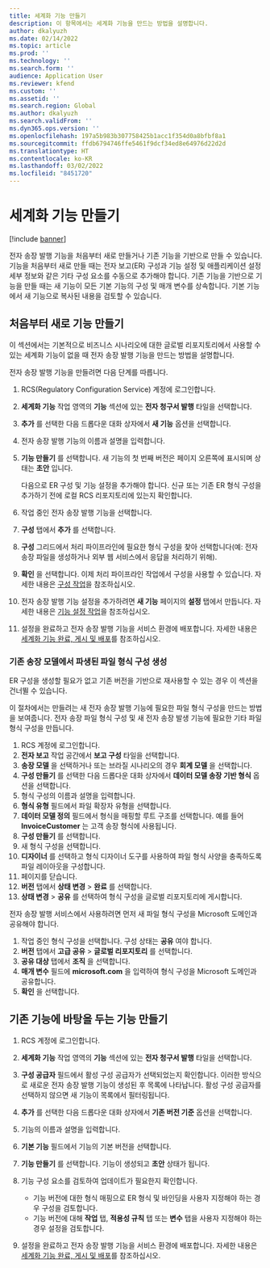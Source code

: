 ```yaml
---
title: 세계화 기능 만들기
description: 이 항목에서는 세계화 기능을 만드는 방법을 설명합니다.
author: dkalyuzh
ms.date: 02/14/2022
ms.topic: article
ms.prod: ''
ms.technology: ''
ms.search.form: ''
audience: Application User
ms.reviewer: kfend
ms.custom: ''
ms.assetid: ''
ms.search.region: Global
ms.author: dkalyuzh
ms.search.validFrom: ''
ms.dyn365.ops.version: ''
ms.openlocfilehash: 197a5b983b307758425b1acc1f354d0a8bfbf8a1
ms.sourcegitcommit: ffdb6794746ffe5461f9dcf34ed8e64976d22d2d
ms.translationtype: HT
ms.contentlocale: ko-KR
ms.lasthandoff: 03/02/2022
ms.locfileid: "8451720"
---
```

# <a name="create-a-globalization-feature"></a>세계화 기능 만들기

[!include [banner](../includes/banner.md)]

전자 송장 발행 기능을 처음부터 새로 만들거나 기존 기능을 기반으로 만들 수 있습니다. 기능을 처음부터 새로 만들 때는 전자 보고(ER) 구성과 기능 설정 및 애플리케이션 설정 세부 정보와 같은 기타 구성 요소를 수동으로 추가해야 합니다. 기존 기능을 기반으로 기능을 만들 때는 새 기능이 모든 기본 기능의 구성 및 매개 변수를 상속합니다. 기본 기능에서 새 기능으로 복사된 내용을 검토할 수 있습니다.

## <a name="create-a-feature-from-scratch"></a>처음부터 새로 기능 만들기

이 섹션에서는 기본적으로 비즈니스 시나리오에 대한 글로벌 리포지토리에서 사용할 수 있는 세계화 기능이 없을 때 전자 송장 발행 기능을 만드는 방법을 설명합니다.

전자 송장 발행 기능을 만들려면 다음 단계를 따릅니다.

1. RCS(Regulatory Configuration Service) 계정에 로그인합니다.
2. **세계화 기능** 작업 영역의 **기능** 섹션에 있는 **전자 청구서 발행** 타일을 선택합니다.
3. **추가** 를 선택한 다음 드롭다운 대화 상자에서 **새 기능** 옵션을 선택합니다.
4. 전자 송장 발행 기능의 이름과 설명을 입력합니다.
5. **기능 만들기** 를 선택합니다. 새 기능의 첫 번째 버전은 페이지 오른쪽에 표시되며 상태는 **초안** 입니다.

    다음으로 ER 구성 및 기능 설정을 추가해야 합니다. 신규 또는 기존 ER 형식 구성을 추가하기 전에 로컬 RCS 리포지토리에 있는지 확인합니다.

6. 작업 중인 전자 송장 발행 기능을 선택합니다.
7. **구성** 탭에서 **추가** 를 선택합니다.
8. **구성** 그리드에서 처리 파이프라인에 필요한 형식 구성을 찾아 선택합니다(예: 전자 송장 파일을 생성하거나 외부 웹 서비스에서 응답을 처리하기 위해).
9. **확인** 을 선택합니다. 이제 처리 파이프라인 작업에서 구성을 사용할 수 있습니다. 자세한 내용은 [구성 작업](e-invoicing-work-configurations.md)을 참조하십시오.
10. 전자 송장 발행 기능 설정을 추가하려면 **새 기능** 페이지의 **설정** 탭에서 만듭니다. 자세한 내용은 [기능 설정 작업](e-invoicing-feature-setup.md)을 참조하십시오.
11. 설정을 완료하고 전자 송장 발행 기능을 서비스 환경에 배포합니다. 자세한 내용은 [세계화 기능 완료, 게시 및 배포](e-invoicing-complete-publish-deploy-globalization-feature)를 참조하십시오.

### <a name="create-file-format-configurations-that-are-derived-from-the-existing-invoice-model"></a>기존 송장 모델에서 파생된 파일 형식 구성 생성

ER 구성을 생성할 필요가 없고 기존 버전을 기반으로 재사용할 수 있는 경우 이 섹션을 건너뛸 수 있습니다.

이 절차에서는 만들려는 새 전자 송장 발행 기능에 필요한 파일 형식 구성을 만드는 방법을 보여줍니다. 전자 송장 파일 형식 구성 및 새 전자 송장 발생 기능에 필요한 기타 파일 형식 구성을 만듭니다.

1. RCS 계정에 로그인합니다.
2. **전자 보고** 작업 공간에서 **보고 구성** 타일을 선택합니다.
3. **송장 모델** 을 선택하거나 또는 브라질 시나리오의 경우 **회계 모델** 을 선택합니다.
4. **구성 만들기** 를 선택한 다음 드롭다운 대화 상자에서 **데이터 모델 송장 기반 형식** 옵션을 선택합니다.
5. 형식 구성의 이름과 설명을 입력합니다.
6. **형식 유형** 필드에서 파일 확장자 유형을 선택합니다.
7. **데이터 모델 정의** 필드에서 형식을 매핑할 루트 구조를 선택합니다. 예를 들어 **InvoiceCustomer** 는 고객 송장 형식에 사용됩니다.
8. **구성 만들기** 를 선택합니다.
9. 새 형식 구성을 선택합니다.
10. **디자이너** 를 선택하고 형식 디자이너 도구를 사용하여 파일 형식 사양을 충족하도록 파일 레이아웃을 구성합니다.
11. 페이지를 닫습니다.
12. **버전** 탭에서 **상태 변경** \> **완료** 를 선택합니다.
13. **상태 변경** \> **공유** 를 선택하여 형식 구성을 글로벌 리포지토리에 게시합니다.

전자 송장 발행 서비스에서 사용하려면 먼저 새 파일 형식 구성을 Microsoft 도메인과 공유해야 합니다.

1. 작업 중인 형식 구성을 선택합니다. 구성 상태는 **공유** 여야 합니다.
2. **버전** 탭에서 **고급 공유** \> **글로벌 리포지토리** 를 선택합니다.
3. **공유 대상** 탭에서 **조직** 을 선택합니다.
4. **매개 변수** 필드에 **microsoft.com** 을 입력하여 형식 구성을 Microsoft 도메인과 공유합니다.
5. **확인** 을 선택합니다.

## <a name="create-a-feature-that-is-based-on-an-existing-feature"></a>기존 기능에 바탕을 두는 기능 만들기

1. RCS 계정에 로그인합니다.
2. **세계화 기능** 작업 영역의 **기능** 섹션에 있는 **전자 청구서 발행** 타일을 선택합니다.
3. **구성 공급자** 필드에서 활성 구성 공급자가 선택되었는지 확인합니다. 이러한 방식으로 새로운 전자 송장 발행 기능이 생성된 후 목록에 나타납니다. 활성 구성 공급자를 선택하지 않으면 새 기능이 목록에서 필터링됩니다.
4. **추가** 를 선택한 다음 드롭다운 대화 상자에서 **기존 버전 기준** 옵션을 선택합니다.
5. 기능의 이름과 설명을 입력합니다.
6. **기본 기능** 필드에서 기능의 기본 버전을 선택합니다.
7. **기능 만들기** 를 선택합니다. 기능이 생성되고 **초안** 상태가 됩니다.
8. 기능 구성 요소를 검토하여 업데이트가 필요한지 확인합니다.

    - 기능 버전에 대한 형식 매핑으로 ER 형식 및 바인딩을 사용자 지정해야 하는 경우 구성을 검토합니다.
    - 기능 버전에 대해 **작업** 탭, **적용성 규칙** 탭 또는 **변수** 탭을 사용자 지정해야 하는 경우 설정을 검토합니다.

9. 설정을 완료하고 전자 송장 발행 기능을 서비스 환경에 배포합니다. 자세한 내용은 [세계화 기능 완료, 게시 및 배포](e-invoicing-complete-publish-deploy-globalization-feature)를 참조하십시오.
